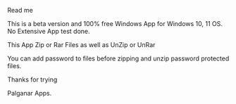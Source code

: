 Read me

This is a beta version and 100% free Windows App for Windows 10, 11 OS. 
No Extensive App test done. 

This App Zip or Rar Files as well as UnZip or UnRar

You can add password to files before zipping and unzip password protected files.

Thanks for trying

Palganar Apps.
